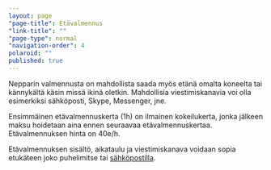 ```yaml
---
layout: page
"page-title": Etävalmennus
"link-title": ""
"page-type": normal
"navigation-order": 4
polaroid: ""
published: true
---
```



Nepparin valmennusta on mahdollista saada myös etänä omalta koneelta tai kännykältä käsin missä ikinä oletkin. Mahdollisia viestimiskanavia voi olla esimerkiksi sähköposti, Skype, Messenger, jne.

Ensimmäinen etävalmennuskerta (1h) on ilmainen kokeilukerta, jonka jälkeen maksu hoidetaan aina ennen seuraavaa etävalmennuskertaa. Etävalmennuksen hinta on 40e/h. 

Etävalmennuksen sisältö, aikataulu ja viestimiskanava voidaan sopia etukäteen joko puhelimitse tai [sähköpostilla](/ota-yhteytta).

